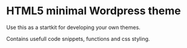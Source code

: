 # HTML5 minimal Wordpress theme

Use this as a startkit for developing your own themes.

Contains usefull code snippets, functions and css styling. 
